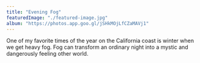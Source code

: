 ```yaml
---
title: "Evening Fog"
featuredImage: "./featured-image.jpg"
album: "https://photos.app.goo.gl/jSHkMOjLfCZaMAVj1"
---
```

One of my favorite times of the year on the California coast is winter when we get heavy fog.
Fog can transform an ordinary night into a mystic and dangerously feeling other world.
